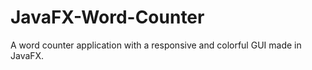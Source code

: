 # JavaFX-Word-Counter
A word counter application with a responsive and colorful GUI made in JavaFX.
